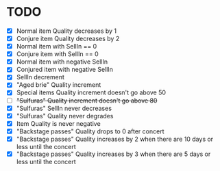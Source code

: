 # TODO
- [x] Normal item Quality decreases by 1
- [x] Conjure item Quality decreases by 2
- [x] Normal item with SellIn == 0
- [x] Conjure item with SellIn == 0
- [x] Normal item with negative SellIn
- [x] Conjured item with negative SellIn
- [x] SellIn decrement
- [x] "Aged brie" Quality increment 
- [x] Special items Quality increment doesn't go above 50
- [ ] ~~"Sulfuras" Quality increment doesn't go above 80~~
- [x] "Sulfuras" SellIn never decreases
- [x] "Sulfuras" Quality never degrades
- [x] Item Quality is never negative
- [x] "Backstage passes" Quality drops to 0 after concert
- [x] "Backstage passes" Quality increases by 2 when there are 10 days or less until the concert
- [x] "Backstage passes" Quality increases by 3 when there are 5 days or less until the concert
